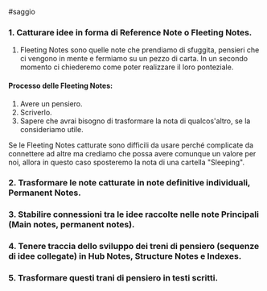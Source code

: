 
#saggio 

### 1. Catturare idee in forma di Reference Note o Fleeting Notes.
1. Fleeting Notes sono quelle note che prendiamo di sfuggita, pensieri che ci vengono in mente e fermiamo su un pezzo di carta. In un secondo momento ci chiederemo come poter realizzare il loro ponteziale.
#### Processo delle Fleeting Notes:
1. Avere un pensiero.
2. Scriverlo.
3. Sapere che avrai bisogno di trasformare la nota di qualcos'altro, se la consideriamo utile.

Se le Fleeting Notes catturate sono difficili da usare perché complicate da connettere ad altre ma crediamo che possa avere comunque un valore per noi, allora in questo caso sposteremo la nota di una cartella "Sleeping".

### 2. Trasformare le note catturate in note definitive individuali, Permanent Notes.


### 3. Stabilire connessioni tra le idee raccolte nelle note Principali (Main notes, permanent notes).
### 4. Tenere traccia dello sviluppo dei treni di pensiero (sequenze di idee collegate) in Hub Notes, Structure Notes e Indexes.
### 5. Trasformare questi trani di pensiero in testi scritti.




